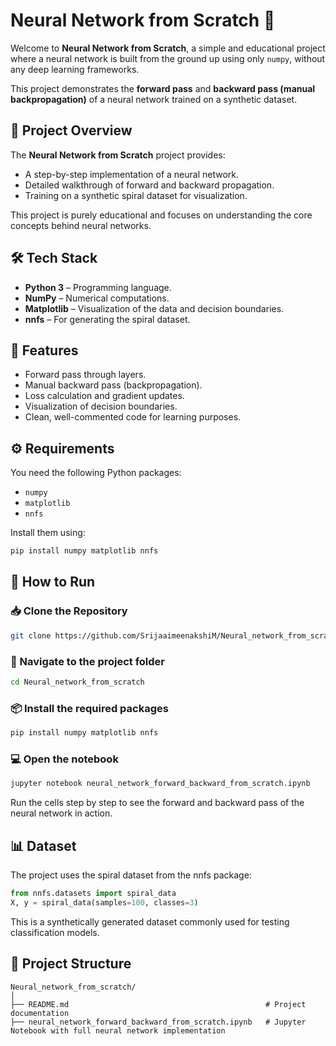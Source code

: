 # Neural Network from Scratch 🧠

Welcome to **Neural Network from Scratch**, a simple and educational project where a neural network is built from the ground up using only `numpy`, without any deep learning frameworks.

This project demonstrates the **forward pass** and **backward pass (manual backpropagation)** of a neural network trained on a synthetic dataset.

## 📄 Project Overview

The **Neural Network from Scratch** project provides:

* A step-by-step implementation of a neural network.
* Detailed walkthrough of forward and backward propagation.
* Training on a synthetic spiral dataset for visualization.

This project is purely educational and focuses on understanding the core concepts behind neural networks.

## 🛠️ Tech Stack

* **Python 3** – Programming language.
* **NumPy** – Numerical computations.
* **Matplotlib** – Visualization of the data and decision boundaries.
* **nnfs** – For generating the spiral dataset.

## 🚀 Features

* Forward pass through layers.
* Manual backward pass (backpropagation).
* Loss calculation and gradient updates.
* Visualization of decision boundaries.
* Clean, well-commented code for learning purposes.

## ⚙️ Requirements

You need the following Python packages:

* `numpy`
* `matplotlib`
* `nnfs`

Install them using:

```bash
pip install numpy matplotlib nnfs
```

## 🚀 How to Run

### 📥 Clone the Repository

```bash
git clone https://github.com/SrijaaimeenakshiM/Neural_network_from_scratch.git
```

### 🔢 Navigate to the project folder

```bash
cd Neural_network_from_scratch
```

### 📦 Install the required packages

```bash
pip install numpy matplotlib nnfs
```

### 💻 Open the notebook

```bash
jupyter notebook neural_network_forward_backward_from_scratch.ipynb
```

Run the cells step by step to see the forward and backward pass of the neural network in action.

## 📊 Dataset

The project uses the spiral dataset from the nnfs package:

```python
from nnfs.datasets import spiral_data
X, y = spiral_data(samples=100, classes=3)
```

This is a synthetically generated dataset commonly used for testing classification models.

## 📂 Project Structure

```plaintext
Neural_network_from_scratch/
│
├── README.md                                            # Project documentation
├── neural_network_forward_backward_from_scratch.ipynb   # Jupyter Notebook with full neural network implementation

```


